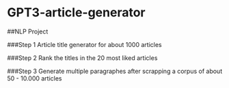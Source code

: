 # GPT3-article-generator
##NLP Project

###Step 1
Article title generator for about 1000 articles

###Step 2
Rank the titles in the 20 most liked articles

###Step 3
Generate multiple paragraphes after scrapping a corpus of about 50 - 10.000 articles

